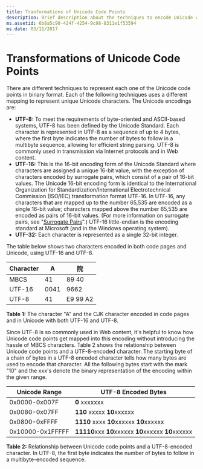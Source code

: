 ```yaml
---
title: Tranformations of Unicode Code Points
description: Brief description about the techniques to encode Unicode characters.
ms.assetid: 6b8a5c90-424f-4254-9c98-8311e1f53594
ms.date: 03/11/2017
---
```


# Transformations of Unicode Code Points

There are different techniques to represent each one of the Unicode code points in binary format. Each of the following techniques uses a different mapping to represent unique Unicode characters. The Unicode encodings are:

-   **UTF-8:** To meet the requirements of byte-oriented and ASCII-based systems, UTF-8 has been defined by the Unicode Standard. Each character is represented in UTF-8 as a sequence of up to 4 bytes, where the first byte indicates the number of bytes to follow in a multibyte sequence, allowing for efficient string parsing. UTF-8 is commonly used in transmission via Internet protocols and in Web content.
-   **UTF-16:** This is the 16-bit encoding form of the Unicode Standard where characters are assigned a unique 16-bit value, with the exception of characters encoded by surrogate pairs, which consist of a pair of 16-bit values. The Unicode 16-bit encoding form is identical to the International Organization for Standardization/International Electrotechnical Commission (ISO/IEC) transformation format UTF-16. In UTF-16, any characters that are mapped up to the number 65,535 are encoded as a single 16-bit value; characters mapped above the number 65,535 are encoded as pairs of 16-bit values. (For more information on surrogate pairs, see "[Surrogate Pairs](https://docs.microsoft.com/globalization/encoding/surrogate-pairs)".) UTF-16 little-endian is the encoding standard at Microsoft (and in the Windows operating system).
-   **UTF-32:** Each character is represented as a single 32-bit integer.

The table below shows two characters encoded in both code pages and Unicode, using UTF-16 and UTF-8.

| Character |  **A**  | <span lang="zh-Hans">**院**</span>     |
|-----------|-------|----------|
| MBCS      |  41   | 89 40    |
| UTF-16    |  0041 | 9662     |
| UTF-8     |  41   | E9 99 A2 |

**Table 1:** The character "A" and the CJK character encoded in code pages and in Unicode with both UTF-16 and UTF-8.

Since UTF-8 is so commonly used in Web content, it's helpful to know how Unicode code points get mapped into this encoding without introducing the hassle of MBCS characters. Table 2 shows the relationship between Unicode code points and a UTF-8-encoded character. The starting byte of a chain of bytes in a UTF-8 encoded character tells how many bytes are used to encode that character. All the following bytes start with the mark "10" and the xxx's denote the binary representation of the encoding within the given range.

|Unicode Range     |UTF-8 Encoded Bytes                                  |
|------------------|-----------------------------------------------------|
|0x0000-0x007F     |**0** xxxxxxx                                        |
|0x0080-0x07FF     |**110** xxxxx **10**xxxxxx                           |
|0x0800-0xFFFF     |**1110** xxxx **10**xxxxxx **10**xxxxxx              |
|0x10000-0x1FFFFF  |**11110**xxx **10**xxxxxx **10**xxxxxx **10**xxxxxx  |

**Table 2:** Relationship between Unicode code points and a UTF-8-encoded character. In UTF-8, the first byte indicates the number of bytes to follow in a multibyte-encoded sequence.
